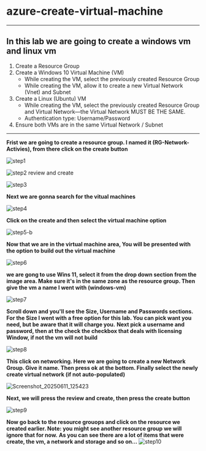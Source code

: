 # azure-create-virtual-machine
---
In this lab we are going to create a windows vm and linux vm
---

1. Create a Resource Group 
2. Create a Windows 10 Virtual Machine (VM)
   - While creating the VM, select the previously created Resource Group
   - While creating the VM, allow it to create a new Virtual Network (Vnet) and Subnet
3. Create a Linux (Ubuntu) VM
   - While creating the VM, select the previously created Resource Group and Virtual Network—the Virtual Network MUST BE THE SAME.
   - Authentication type: Username/Password
4. Ensure both VMs are in the same Virtual Network / Subnet

---

**Frist we are going to create a resource group. I named it (RG-Network-Activies), from there click on the create button**

![step1](https://github.com/user-attachments/assets/ef3938b5-6606-4265-b9eb-f4c468b6d422)

![step2 review and create](https://github.com/user-attachments/assets/0c008dc2-d9da-47ea-945b-d887f494baa8)

![step3](https://github.com/user-attachments/assets/b3962806-f36a-4304-a0fe-e33ce555a4ae)


**Next we are gonna search for the vitual machines**

![step4](https://github.com/user-attachments/assets/a889c86f-0e61-4727-9e5b-618e66bbee6a)

**Click on the create and then select the virtual machine option**

![step5-b](https://github.com/user-attachments/assets/cca0f1e5-b1c3-4ec2-b211-1805005dfe77)

**Now that we are in the virtual machine area, You will be presented with the option to build out the virtual machine**

![step6](https://github.com/user-attachments/assets/ac712eb4-69b3-4047-8839-822b952834d7)

**we are gong to use Wins 11, select it from the drop down section from the image area. Make sure it's in the same zone as the resource group. Then give the vm a name I went with (windows-vm)**

![step7](https://github.com/user-attachments/assets/5c683e9f-f6af-4e53-83ef-b22afd3749e3)

**Scroll down and you'll see the Size, Username and Passwords sections. For the Size I went with a free option for this lab. You can pick want you need, but be aware that it will charge you.**
**Next pick a username and password, then at the check the checkbox that deals with licensing Window, if not the vm will not build**

![step8](https://github.com/user-attachments/assets/61b4a849-b122-4780-a890-6256437d556d)

**This click on networking. Here we are going to create a new Network Group. Give it name. Then press ok at the bottom. Finally select the newly create virtual network (if not auto-populated)**

![Screenshot_20250611_125423](https://github.com/user-attachments/assets/a534508d-f35d-49db-923a-de36be5b7da8)

**Next, we will press the review and create, then press the create button**

![step9](https://github.com/user-attachments/assets/8ebdb9b3-454e-4a4b-9a8f-7c11db89c0f3)

**Now go back to the resource grouops and click on the resource we created earlier. Note: you might see another resource group we will ignore that for now.**
**As you can see there are a lot of items that were create, the vm, a network and storage and so on...**
![step10](https://github.com/user-attachments/assets/d8ec8ae5-0954-49c5-82b9-57a66abd2ae7)



